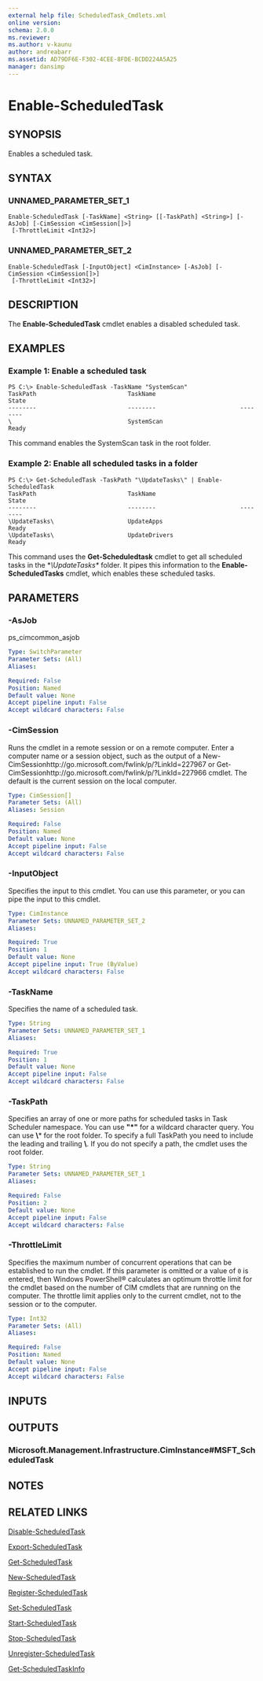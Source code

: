 ```yaml
---
external help file: ScheduledTask_Cmdlets.xml
online version:
schema: 2.0.0
ms.reviewer:
ms.author: v-kaunu
author: andreabarr
ms.assetid: AD79DF6E-F302-4CEE-8FDE-BCDD224A5A25
manager: dansimp
---
```


# Enable-ScheduledTask

## SYNOPSIS
Enables a scheduled task.

## SYNTAX

### UNNAMED_PARAMETER_SET_1
```
Enable-ScheduledTask [-TaskName] <String> [[-TaskPath] <String>] [-AsJob] [-CimSession <CimSession[]>]
 [-ThrottleLimit <Int32>]
```

### UNNAMED_PARAMETER_SET_2
```
Enable-ScheduledTask [-InputObject] <CimInstance> [-AsJob] [-CimSession <CimSession[]>]
 [-ThrottleLimit <Int32>]
```

## DESCRIPTION
The **Enable-ScheduledTask** cmdlet enables a disabled scheduled task.

## EXAMPLES

### Example 1: Enable a scheduled task
```
PS C:\> Enable-ScheduledTask -TaskName "SystemScan"
TaskPath                          TaskName                        State
--------                          --------                        --------
\                                 SystemScan                      Ready
```

This command enables the SystemScan task in the root folder.

### Example 2: Enable all scheduled tasks in a folder
```
PS C:\> Get-ScheduledTask -TaskPath "\UpdateTasks\" | Enable-ScheduledTask
TaskPath                          TaskName                        State
--------                          --------                        --------
\UpdateTasks\                     UpdateApps                      Ready
\UpdateTasks\                     UpdateDrivers                   Ready
```

This command uses the **Get-Scheduledtask** cmdlet to get all scheduled tasks in the **\UpdateTasks\** folder.
It pipes this information to the **Enable-ScheduledTasks** cmdlet, which enables these scheduled tasks.

## PARAMETERS

### -AsJob
ps_cimcommon_asjob

```yaml
Type: SwitchParameter
Parameter Sets: (All)
Aliases:

Required: False
Position: Named
Default value: None
Accept pipeline input: False
Accept wildcard characters: False
```

### -CimSession
Runs the cmdlet in a remote session or on a remote computer.
Enter a computer name or a session object, such as the output of a New-CimSessionhttp://go.microsoft.com/fwlink/p/?LinkId=227967 or Get-CimSessionhttp://go.microsoft.com/fwlink/p/?LinkId=227966 cmdlet.
The default is the current session on the local computer.

```yaml
Type: CimSession[]
Parameter Sets: (All)
Aliases: Session

Required: False
Position: Named
Default value: None
Accept pipeline input: False
Accept wildcard characters: False
```

### -InputObject
Specifies the input to this cmdlet.
You can use this parameter, or you can pipe the input to this cmdlet.

```yaml
Type: CimInstance
Parameter Sets: UNNAMED_PARAMETER_SET_2
Aliases:

Required: True
Position: 1
Default value: None
Accept pipeline input: True (ByValue)
Accept wildcard characters: False
```

### -TaskName
Specifies the name of a scheduled task.

```yaml
Type: String
Parameter Sets: UNNAMED_PARAMETER_SET_1
Aliases:

Required: True
Position: 1
Default value: None
Accept pipeline input: False
Accept wildcard characters: False
```

### -TaskPath
Specifies an array of one or more paths for scheduled tasks in Task Scheduler namespace. You can use **"*"** for a wildcard character query.
You can use **\\*** for the root folder. To specify a full TaskPath you need to include the leading and trailing **\\**.
If you do not specify a path, the cmdlet uses the root folder.

```yaml
Type: String
Parameter Sets: UNNAMED_PARAMETER_SET_1
Aliases:

Required: False
Position: 2
Default value: None
Accept pipeline input: False
Accept wildcard characters: False
```

### -ThrottleLimit
Specifies the maximum number of concurrent operations that can be established to run the cmdlet.
If this parameter is omitted or a value of `0` is entered, then Windows PowerShell® calculates an optimum throttle limit for the cmdlet based on the number of CIM cmdlets that are running on the computer.
The throttle limit applies only to the current cmdlet, not to the session or to the computer.

```yaml
Type: Int32
Parameter Sets: (All)
Aliases:

Required: False
Position: Named
Default value: None
Accept pipeline input: False
Accept wildcard characters: False
```

## INPUTS

## OUTPUTS

### Microsoft.Management.Infrastructure.CimInstance#MSFT_ScheduledTask

## NOTES

## RELATED LINKS

[Disable-ScheduledTask](./Disable-ScheduledTask.md)

[Export-ScheduledTask](./Export-ScheduledTask.md)

[Get-ScheduledTask](./Get-ScheduledTask.md)

[New-ScheduledTask](./New-ScheduledTask.md)

[Register-ScheduledTask](./Register-ScheduledTask.md)

[Set-ScheduledTask](./Set-ScheduledTask.md)

[Start-ScheduledTask](./Start-ScheduledTask.md)

[Stop-ScheduledTask](./Stop-ScheduledTask.md)

[Unregister-ScheduledTask](./Unregister-ScheduledTask.md)

[Get-ScheduledTaskInfo](./Get-ScheduledTaskInfo.md)

